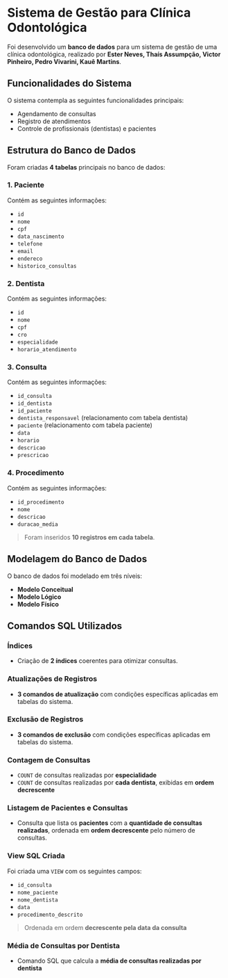 # Sistema de Gestão para Clínica Odontológica

Foi desenvolvido um **banco de dados** para um sistema de gestão de uma clínica odontológica, realizado por **Ester Neves, Thaís Assumpção, Victor Pinheiro, Pedro Vivarini, Kauê Martins**.

## Funcionalidades do Sistema

O sistema contempla as seguintes funcionalidades principais:

- Agendamento de consultas
- Registro de atendimentos
- Controle de profissionais (dentistas) e pacientes

## Estrutura do Banco de Dados

Foram criadas **4 tabelas** principais no banco de dados:

### 1. Paciente

Contém as seguintes informações:

- `id`
- `nome`
- `cpf`
- `data_nascimento`
- `telefone`
- `email`
- `endereco`
- `historico_consultas`

### 2. Dentista

Contém as seguintes informações:

- `id`
- `nome`
- `cpf`
- `cro`
- `especialidade`
- `horario_atendimento`


### 3. Consulta

Contém as seguintes informações:

- `id_consulta`
-  `id_dentista`
-  `id_paciente`
- `dentista_responsavel` (relacionamento com tabela dentista)
- `paciente` (relacionamento com tabela paciente)
- `data`
- `horario`
- `descricao`
- `prescricao`


### 4. Procedimento

Contém as seguintes informações:

- `id_procedimento`
- `nome`
- `descricao`
- `duracao_media`

> Foram inseridos **10 registros em cada tabela**.

## Modelagem do Banco de Dados

O banco de dados foi modelado em três níveis:

- **Modelo Conceitual**
- **Modelo Lógico**
- **Modelo Físico**

## Comandos SQL Utilizados

### Índices

- Criação de **2 índices** coerentes para otimizar consultas.

### Atualizações de Registros

- **3 comandos de atualização** com condições específicas aplicadas em tabelas do sistema.

### Exclusão de Registros

- **3 comandos de exclusão** com condições específicas aplicadas em tabelas do sistema.

### Contagem de Consultas

- `COUNT` de consultas realizadas por **especialidade**
- `COUNT` de consultas realizadas por **cada dentista**, exibidas em **ordem decrescente**

### Listagem de Pacientes e Consultas

- Consulta que lista os **pacientes** com a **quantidade de consultas realizadas**, ordenada em **ordem decrescente** pelo número de consultas.

### View SQL Criada

Foi criada uma `VIEW` com os seguintes campos:

- `id_consulta`
- `nome_paciente`
- `nome_dentista`
- `data`
- `procedimento_descrito`

> Ordenada em ordem **decrescente pela data da consulta**

### Média de Consultas por Dentista

- Comando SQL que calcula a **média de consultas realizadas por dentista**
